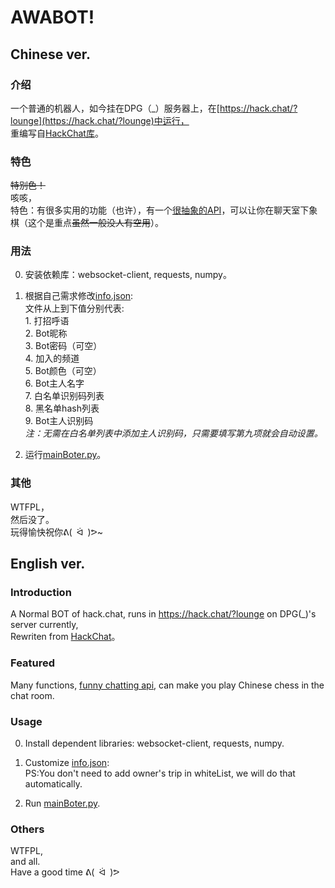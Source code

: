 ﻿# AWABOT!
## Chinese ver.
### 介绍
一个普通的机器人，如今挂在DPG（\_）服务器上，在[https://hack.chat/?lounge](https://hack.chat/?lounge)中运行，  
重编写自[HackChat库](https://github.com/gkbrk/hackchat)。

### 特色
~~特别色！~~  
咳咳，  
特色：有很多实用的功能（也许），有一个[很抽象的API](https://api.qingyunke.com/)，可以让你在聊天室下象棋（这个是重点~~虽然一般没人有空用~~）。

### 用法
0. 安装依赖库：websocket-client, requests, numpy。

1. 根据自己需求修改[info.json](https://github.com/Kroos372/awaBot/blob/main/info.json):  
	文件从上到下值分别代表:  
		1. 打招呼语  
		2. Bot昵称  
		3. Bot密码（可空）  
		4. 加入的频道  
		5. Bot颜色（可空）  
		6. Bot主人名字  
		7. 白名单识别码列表  
		8. 黑名单hash列表  
		9. Bot主人识别码  
	*注：无需在白名单列表中添加主人识别码，只需要填写第九项就会自动设置。*  

2. 运行[mainBoter.py](https://github.com/Kroos372/awaBot/blob/main/mainBoter.py)。

### 其他
WTFPL，  
然后没了。  
玩得愉快祝你ᕕ(&ensp;ᐛ&ensp;)ᕗ~

## English ver.
### Introduction
A Normal BOT of hack.chat, runs in https://hack.chat/?lounge on DPG(\_)'s server currently,  
Rewriten from [HackChat](https://github.com/gkbrk/hackchat)。

### Featured
Many functions, [funny chatting api](https://api.qingyunke.com/), can make you play Chinese chess in the chat room.  

### Usage
0. Install dependent libraries: websocket-client, requests, numpy.  

1. Customize [info.json](https://github.com/Kroos372/awaBot/blob/main/info.json):  
	PS:You don't need to add owner's trip in whiteList, we will do that automatically.  

2. Run [mainBoter.py](https://github.com/Kroos372/awaBot/blob/main/mainBoter.py).  
### Others
WTFPL,  
and all.  
Have a good time ᕕ(&ensp;ᐛ&ensp;)ᕗ  